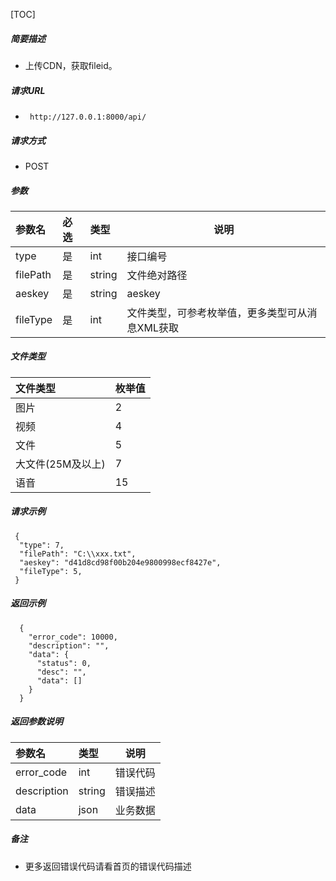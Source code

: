 

[TOC]
    
##### 简要描述

- 上传CDN，获取fileid。

##### 请求URL
- ` http://127.0.0.1:8000/api/`
  
##### 请求方式
- POST 

##### 参数

| 参数名      | 必选 | 类型     | 说明                        |
|:---------|:---|:-------|---------------------------|
| type     | 是  | int    | 接口编号                      |
| filePath | 是  | string | 文件绝对路径                    |
| aeskey   | 是  | string | aeskey                    |
| fileType | 是  | int    | 文件类型，可参考枚举值，更多类型可从消息XML获取 |

##### 文件类型

| 文件类型        | 枚举值 |
|:------------|:----|
| 图片          | 2   |
| 视频          | 4   |
| 文件          | 5   |
| 大文件(25M及以上) | 7   |
| 语音          | 15  |

##### 请求示例

```
 {
  "type": 7,
  "filePath": "C:\\xxx.txt",
  "aeskey": "d41d8cd98f00b204e9800998ecf8427e",
  "fileType": 5,
 } 
```

##### 返回示例 

``` 
  {
    "error_code": 10000,
    "description": "",
    "data": {
      "status": 0,
      "desc": "",
      "data": []
    }
  }
```

##### 返回参数说明 

|参数名|类型|说明|
|:-----  |:-----|-----                           |
|error_code |int   |错误代码  |
|description|string|错误描述|
|data|json|业务数据|

##### 备注 

- 更多返回错误代码请看首页的错误代码描述







